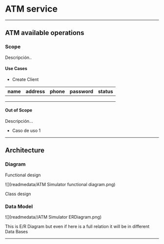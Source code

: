 # ATM service

---

## ATM available operations 


### Scope
Descripción..

#### Use Cases

* Create Client

| name | address | phone | password | status |
|------|---------|-------|----------|--------|
|      |         |       |          |        |
|      |         |       |          |        |
|      |         |       |          |        |


#### Out of Scope 
Descripción...
* Caso de uso 1

---
## Architecture

### Diagram
Functional design

![](readmedata/ATM Simulator functional diagram.png)

Class design


### Data Model

![](readmedata//ATM Simulator ERDiagram.png)

This is E/R Diagram but even if here is a full relation it will be in different Data Bases

---

